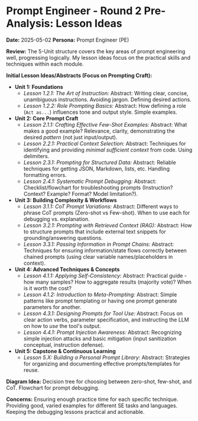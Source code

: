 # Prompt Engineer - Round 2 Pre-Analysis: Lesson Ideas

**Date:** 2025-05-02
**Persona:** Prompt Engineer (PE)

**Review:** The 5-Unit structure covers the key areas of prompt engineering well, progressing logically. My lesson ideas focus on the practical skills and techniques within each module.

**Initial Lesson Ideas/Abstracts (Focus on Prompting Craft):**

*   **Unit 1: Foundations**
    *   *Lesson 1.2.1: The Art of Instruction:* Abstract: Writing clear, concise, unambiguous instructions. Avoiding jargon. Defining desired actions.
    *   *Lesson 1.2.2: Role Prompting Basics:* Abstract: How defining a role (`Act as...`) influences tone and output style. Simple examples.
*   **Unit 2: Core Prompt Craft**
    *   *Lesson 2.1.1: Crafting Effective Few-Shot Examples:* Abstract: What makes a good example? Relevance, clarity, demonstrating the desired *pattern* (not just input/output).
    *   *Lesson 2.2.1: Practical Context Selection:* Abstract: Techniques for identifying and providing *minimal sufficient context* from code. Using delimiters.
    *   *Lesson 2.3.1: Prompting for Structured Data:* Abstract: Reliable techniques for getting JSON, Markdown, lists, etc. Handling formatting errors.
    *   *Lesson 2.4.1: Systematic Prompt Debugging:* Abstract: Checklist/flowchart for troubleshooting prompts (Instruction? Context? Example? Format? Model limitation?).
*   **Unit 3: Building Complexity & Workflows**
    *   *Lesson 3.1.1: CoT Prompt Variations:* Abstract: Different ways to phrase CoT prompts (Zero-shot vs Few-shot). When to use each for debugging vs. explanation.
    *   *Lesson 3.2.1: Prompting with Retrieved Context (RAG):* Abstract: How to structure prompts that include external text snippets for grounding/answering questions.
    *   *Lesson 3.3.1: Passing Information in Prompt Chains:* Abstract: Techniques for ensuring information/state flows correctly between chained prompts (using clear variable names/placeholders in context).
*   **Unit 4: Advanced Techniques & Concepts**
    *   *Lesson 4.1.1: Applying Self-Consistency:* Abstract: Practical guide - how many samples? How to aggregate results (majority vote)? When is it worth the cost?
    *   *Lesson 4.1.2: Introduction to Meta-Prompting:* Abstract: Simple patterns like prompt templating or having one prompt generate parameters for another.
    *   *Lesson 4.3.1: Designing Prompts for Tool Use:* Abstract: Focus on clear action verbs, parameter specification, and instructing the LLM on how to *use* the tool's output.
    *   *Lesson 4.4.1: Prompt Injection Awareness:* Abstract: Recognizing simple injection attacks and basic mitigation (input sanitization conceptual, instruction defense).
*   **Unit 5: Capstone & Continuous Learning**
    *   *Lesson 5.X: Building a Personal Prompt Library:* Abstract: Strategies for organizing and documenting effective prompts/templates for reuse.

**Diagram Idea:** Decision tree for choosing between zero-shot, few-shot, and CoT. Flowchart for prompt debugging.

**Concerns:** Ensuring enough practice time for each specific technique. Providing good, varied examples for different SE tasks and languages. Keeping the debugging lessons practical and actionable. 